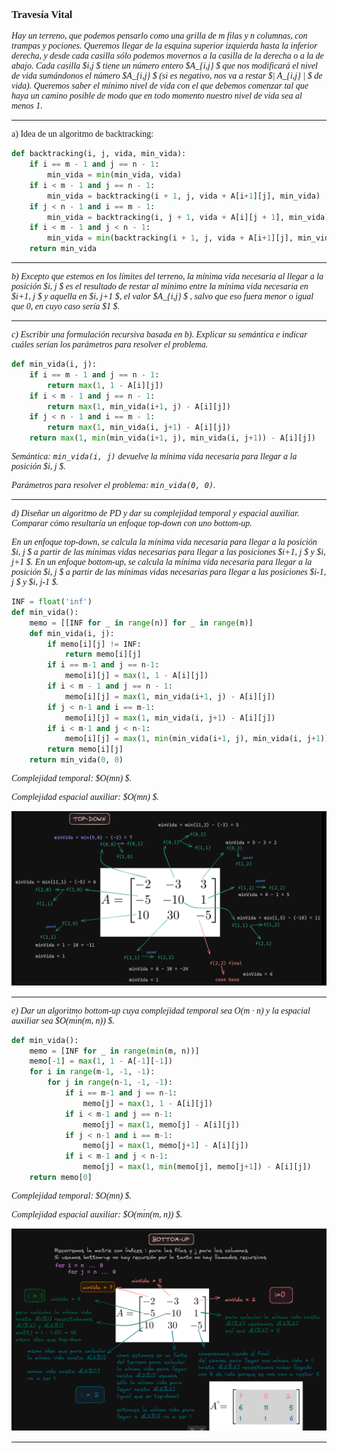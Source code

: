 <font face="LaTeX">

### Travesía Vital
*Hay un terreno, que podemos pensarlo como una grilla de m filas y n columnas, con trampas y pociones. Queremos llegar de la esquina superior izquierda hasta la inferior derecha, y desde cada casilla sólo podemos movernos a la casilla de la derecha o a la de abajo. Cada casilla $i,j $ tiene un número entero $A_{i,j} $ que nos modificará el nivel de vida sumándonos el número $A_{i,j} $ (si
es negativo, nos va a restar $| A_{i,j} | $ de vida). Queremos saber el mínimo nivel de vida con el que
debemos comenzar tal que haya un camino posible de modo que en todo momento nuestro nivel
de vida sea al menos 1.*

---

a) Idea de un algoritmo de backtracking:

```python
def backtracking(i, j, vida, min_vida):
    if i == m - 1 and j == n - 1:
        min_vida = min(min_vida, vida)
    if i < m - 1 and j == n - 1:
        min_vida = backtracking(i + 1, j, vida + A[i+1][j], min_vida)
    if j < n - 1 and i == m - 1:
        min_vida = backtracking(i, j + 1, vida + A[i][j + 1], min_vida)
    if i < m - 1 and j < n - 1:
        min_vida = min(backtracking(i + 1, j, vida + A[i+1][j], min_vida), backtracking(i, j + 1, vida + A[i][j+1], min_vida))
    return min_vida
```

---

*b) Excepto que estemos en los límites del terreno, la mínima vida necesaria al llegar a la posición $i, j $ es el resultado de restar al mínimo entre la mínima vida necesaria en $i+1, j $ y aquella en $i, j+1 $, el valor $A_{i,j} $ , salvo que eso fuera menor o igual que 0, en cuyo caso sería $1 $.*

---

*c) Escribir una formulación recursiva basada en b). Explicar su semántica e indicar cuáles serían los parámetros para resolver el problema.*

```python
def min_vida(i, j):
    if i == m - 1 and j == n - 1:
        return max(1, 1 - A[i][j])
    if i < m - 1 and j == n - 1:
        return max(1, min_vida(i+1, j) - A[i][j])
    if j < n - 1 and i == m - 1:
        return max(1, min_vida(i, j+1) - A[i][j])
    return max(1, min(min_vida(i+1, j), min_vida(i, j+1)) - A[i][j])
```

*Semántica: `min_vida(i, j)` devuelve la mínima vida necesaria para llegar a la posición $i, j $.*

*Parámetros para resolver el problema: `min_vida(0, 0)`.*

---

*d) Diseñar un algoritmo de PD y dar su complejidad temporal y espacial auxiliar. Comparar cómo resultaría un enfoque top-down con uno bottom-up.*


*En un enfoque top-down, se calcula la mínima vida necesaria para llegar a la posición $i, j $ a partir de las mínimas vidas necesarias para llegar a las posiciones $i+1, j $ y $i, j+1 $. En un enfoque bottom-up, se calcula la mínima vida necesaria para llegar a la posición $i, j $ a partir de las mínimas vidas necesarias para llegar a las posiciones $i-1, j $ y $i, j-1 $.*

```python
INF = float('inf')
def min_vida():
    memo = [[INF for _ in range(n)] for _ in range(m)]
    def min_vida(i, j):
        if memo[i][j] != INF:
            return memo[i][j]
        if i == m-1 and j == n-1:
            memo[i][j] = max(1, 1 - A[i][j])
        if i < m - 1 and j == n - 1:
            memo[i][j] = max(1, min_vida(i+1, j) - A[i][j])
        if j < n-1 and i == m-1:
            memo[i][j] = max(1, min_vida(i, j+1) - A[i][j])
        if i < m-1 and j < n-1:
            memo[i][j] = max(1, min(min_vida(i+1, j), min_vida(i, j+1)) - A[i][j])
        return memo[i][j]
    return min_vida(0, 0)
```

*Complejidad temporal: $O(mn) $.*

*Complejidad espacial auxiliar: $O(mn) $.*

![Enfoque Top-Down](./img/enfoque_top_down.png)

---

*e) Dar un algoritmo bottom-up cuya complejidad temporal sea O(m · n) y la espacial auxiliar sea $O(mı́n(m, n)) $.*

```python
def min_vida():
    memo = [INF for _ in range(min(m, n))]
    memo[-1] = max(1, 1 - A[-1][-1])
    for i in range(m-1, -1, -1):
        for j in range(n-1, -1, -1):
            if i == m-1 and j == n-1:
                memo[j] = max(1, 1 - A[i][j])
            if i < m-1 and j == n-1:
                memo[j] = max(1, memo[j] - A[i][j])
            if j < n-1 and i == m-1:
                memo[j] = max(1, memo[j+1] - A[i][j])
            if i < m-1 and j < n-1:
                memo[j] = max(1, min(memo[j], memo[j+1]) - A[i][j])
    return memo[0]
```

*Complejidad temporal: $O(mn) $.*

*Complejidad espacial auxiliar: $O(mı́n(m, n)) $.*

![Enfoque Bottom-Up](./img/enfoque_bottom_up.png)


---


</font>